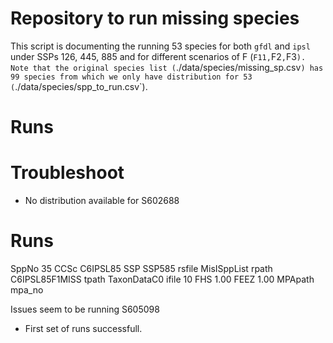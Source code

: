 # Repository to run missing species

This script is documenting the running 53 species for both `gfdl` and `ipsl` under SSPs 126, 445, 885 and for different scenarios of F (`F11,`F2`,`F3`). Note that the original species list (`./data/species/missing_sp.csv`) has 99 species from which we only have distribution for 53 (`./data/species/spp_to_run.csv`). 

# Runs



# Troubleshoot

- No distribution available for S602688

# Runs

 SppNo            35
 CCSc C6IPSL85
 SSP SSP585
 rsfile MisISppList
 rpath C6IPSL85F1MISS
 tpath TaxonDataC0
 ifile 10
 FHS    1.00
 FEEZ    1.00
 MPApath mpa_no

Issues seem to be running S605098

- First set of runs successfull.


